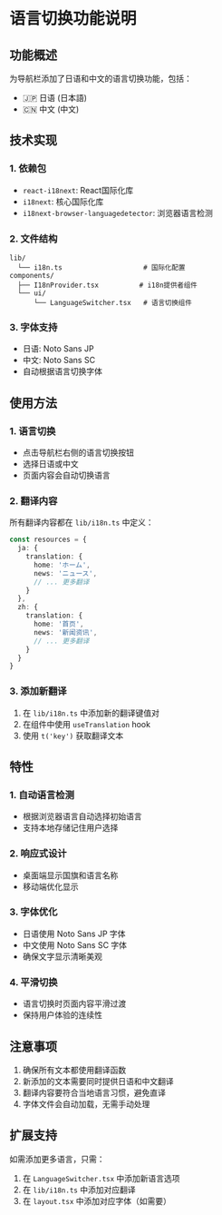 # 语言切换功能说明

## 功能概述

为导航栏添加了日语和中文的语言切换功能，包括：

- 🇯🇵 日语 (日本語)
- 🇨🇳 中文 (中文)

## 技术实现

### 1. 依赖包
- `react-i18next`: React国际化库
- `i18next`: 核心国际化库
- `i18next-browser-languagedetector`: 浏览器语言检测

### 2. 文件结构
```
lib/
  └── i18n.ts                    # 国际化配置
components/
  ├── I18nProvider.tsx          # i18n提供者组件
  └── ui/
      └── LanguageSwitcher.tsx   # 语言切换组件
```

### 3. 字体支持
- 日语: Noto Sans JP
- 中文: Noto Sans SC
- 自动根据语言切换字体

## 使用方法

### 1. 语言切换
- 点击导航栏右侧的语言切换按钮
- 选择日语或中文
- 页面内容会自动切换语言

### 2. 翻译内容
所有翻译内容都在 `lib/i18n.ts` 中定义：

```typescript
const resources = {
  ja: {
    translation: {
      home: 'ホーム',
      news: 'ニュース',
      // ... 更多翻译
    }
  },
  zh: {
    translation: {
      home: '首页',
      news: '新闻资讯',
      // ... 更多翻译
    }
  }
}
```

### 3. 添加新翻译
1. 在 `lib/i18n.ts` 中添加新的翻译键值对
2. 在组件中使用 `useTranslation` hook
3. 使用 `t('key')` 获取翻译文本

## 特性

### 1. 自动语言检测
- 根据浏览器语言自动选择初始语言
- 支持本地存储记住用户选择

### 2. 响应式设计
- 桌面端显示国旗和语言名称
- 移动端优化显示

### 3. 字体优化
- 日语使用 Noto Sans JP 字体
- 中文使用 Noto Sans SC 字体
- 确保文字显示清晰美观

### 4. 平滑切换
- 语言切换时页面内容平滑过渡
- 保持用户体验的连续性

## 注意事项

1. 确保所有文本都使用翻译函数
2. 新添加的文本需要同时提供日语和中文翻译
3. 翻译内容要符合当地语言习惯，避免直译
4. 字体文件会自动加载，无需手动处理

## 扩展支持

如需添加更多语言，只需：
1. 在 `LanguageSwitcher.tsx` 中添加新语言选项
2. 在 `lib/i18n.ts` 中添加对应翻译
3. 在 `layout.tsx` 中添加对应字体（如需要）
